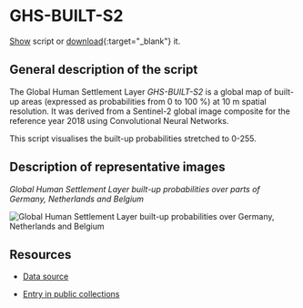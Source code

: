 # GHS-BUILT-S2

<a href="#" id='togglescript'>Show</a> script or [download](script.js){:target="_blank"} it.
<div id='script_view' style="display:none">
{% highlight javascript %}
{% include_relative script.js %}
{% endhighlight %}
</div>

## General description of the script

The Global Human Settlement Layer *GHS-BUILT-S2* is a global map of built-up areas (expressed as probabilities from 0 to 100 %) at 10 m spatial resolution. It was derived from a Sentinel-2 global image composite for the reference year 2018 using Convolutional Neural Networks.

This script visualises the built-up probabilities stretched to 0-255.

## Description of representative images

*Global Human Settlement Layer built-up probabilities over parts of Germany, Netherlands and Belgium*  

![Global Human Settlement Layer built-up probabilities over Germany, Netherlands and Belgium](fig/ghsl_overview.png)  

## Resources

- [Data source](https://ghsl.jrc.ec.europa.eu/download.php?ds=buS2)

- [Entry in public collections](https://github.com/sentinel-hub/public-collections/tree/main/collections/global-human-settlement-layer-ghs-built-s2)
